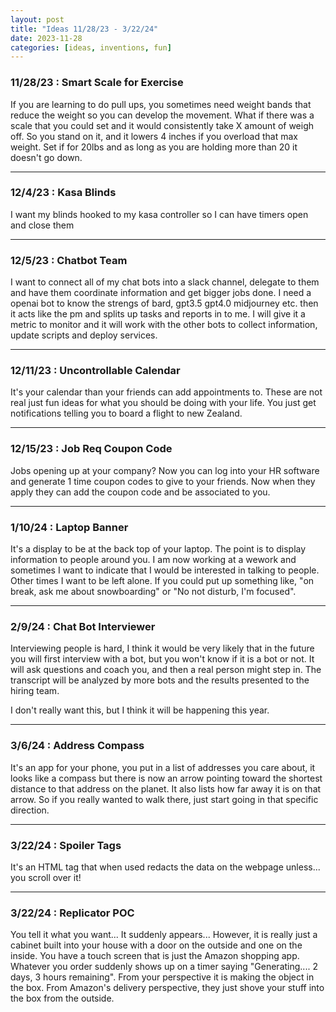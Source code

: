 ```yaml
---
layout: post
title: "Ideas 11/28/23 - 3/22/24"
date: 2023-11-28
categories: [ideas, inventions, fun]
---
```




### 11/28/23 : Smart Scale for Exercise
If you are learning to do pull ups, you sometimes need weight bands that reduce the weight so you can develop the movement. What if there was a scale that you could set and it would consistently take X amount of weigh off. So you stand on it, and it lowers 4 inches if you overload that max weight. Set if for 20lbs and as long as you are holding more than 20 it doesn't go down.

---

### 12/4/23 : Kasa Blinds
I want my blinds hooked to my kasa controller so I can have timers open and close them

---

### 12/5/23 : Chatbot Team
I want to connect all of my chat bots into a slack channel, delegate to them and have them coordinate information and get bigger jobs done. I need a openai bot to know the strengs of bard, gpt3.5 gpt4.0 midjourney etc. then it acts like the pm and splits up tasks and reports in to me. I will give it a metric to monitor and it will work with the other bots to collect information, update scripts and deploy services.

---

### 12/11/23 : Uncontrollable Calendar
It's your calendar than your friends can add appointments to. These are not real just fun ideas for what you should be doing with your life. You just get notifications telling you to board a flight to new Zealand.

---

### 12/15/23 : Job Req Coupon Code
Jobs opening up at your company? Now you can log into your HR software and generate 1 time coupon codes to give to your friends. Now when they apply they can add the coupon code and be associated to you.

---

### 1/10/24 : Laptop Banner
It's a display to be at the back top of your laptop. The point is to display information to people around you. I am now working at a wework and sometimes I want to indicate that I would be interested in talking to people. Other times I want to be left alone. If you could put up something like, "on break, ask me about snowboarding" or "No not disturb, I'm focused".

---

### 2/9/24 : Chat Bot Interviewer
Interviewing people is hard, I think it would be very likely that in the future you will first interview with a bot, but you won't know if it is a bot or not.  It will ask questions and coach you, and then a real person might step in.  The transcript will be analyzed by more bots and the results presented to the hiring team.

I don't really want this, but I think it will be happening this year.

---

### 3/6/24 : Address Compass
It's an app for your phone, you put in a list of addresses you care about, it looks like a compass but there is now an arrow pointing toward the shortest distance to that address on the planet. It also lists how far away it is on that arrow. So if you really wanted to walk there, just start going in that specific direction.

---

### 3/22/24 : Spoiler Tags
It's an HTML tag <spolier> </spoiler> that when used redacts the data on the webpage unless... you scroll over it!

---

### 3/22/24 : Replicator POC
You tell it what you want... It suddenly appears... However, it is really just a cabinet built into your house with a door on the outside and one on the inside.  You have a touch screen that is just the Amazon shopping app.  Whatever you order suddenly shows up on a timer saying "Generating.... 2 days, 3 hours remaining". From your perspective it is making the object in the box. From Amazon's delivery perspective, they just shove your stuff into the box from the outside.
